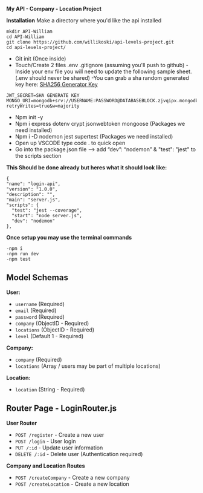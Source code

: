 **My API - Company - Location Project**

**Installation**
Make a directory where you'd like the api installed
```
mkdir API-William
cd API-William
git clone https://github.com/willikoski/api-levels-project.git
cd api-levels-project/
```
 - Git init (Once inside)
 - Touch/Create 2 files .env .gitignore (assuming you'll push to github)
 -Inside your env file you will need to update the following sample sheet. (.env should never be shared)
 -You can grab a sha random generated key here: [SHA256 Generator Key](https://emn178.github.io/online-tools/sha256.html)
 ```
 JWT_SECRET=SHA GENERATE KEY
MONGO_URI=mongodb+srv://USERNAME:PASSWORD@DATABASEBLOCK.zjvqipx.mongodb.net/DATABASENAME?retryWrites=true&w=majority 
```
 - Npm init -y 
 - Npm i express dotenv crypt jsonwebtoken mongoose (Packages we need installed)
 - Npm i -D nodemon jest supertest (Packages we need installed)
 - Open up VSCODE type code . to quick open
 - Go into the package.json file —> add “dev”: “nodemon” & "test": "jest" to the scripts section

 **This Should be done already but heres what it should look like:**
  ``` 
 {
  "name": "login-api",
  "version": "1.0.0",
  "description": "",
  "main": "server.js",
  "scripts": {
    "test": "jest --coverage",
    "start": "node server.js",
    "dev": "nodemon"
  },  
  ```
  **Once setup you may use the terminal commands** 

  ```
-npm i
-npm run dev
-npm test
```

## Model Schemas

**User:**

- `username` (Required)
- `email` (Required)
- `password` (Required)
- `company` (ObjectID - Required)
- `locations` (ObjectID - Required)
- `level` (Default 1 - Required)

**Company:**

- `company` (Required)
- `locations` (Array / users may be part of multiple locations)

**Location:**

- `location` (String - Required)

## Router Page - LoginRouter.js

**User Router**

- `POST /register` - Create a new user
- `POST /login` - User login
- `PUT /:id` - Update user information
- `DELETE /:id` - Delete user (Authentication required)

**Company and Location Routes**

- `POST /createCompany` - Create a new company
- `POST /createLocation` - Create a new location

  
